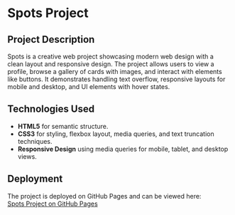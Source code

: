 # Spots Project

## Project Description

Spots is a creative web project showcasing modern web design with a clean layout and responsive design. The project allows users to view a profile, browse a gallery of cards with images, and interact with elements like buttons. It demonstrates handling text overflow, responsive layouts for mobile and desktop, and UI elements with hover states.

## Technologies Used

- **HTML5** for semantic structure.
- **CSS3** for styling, flexbox layout, media queries, and text truncation techniques.
- **Responsive Design** using media queries for mobile, tablet, and desktop views.

## Deployment

The project is deployed on GitHub Pages and can be viewed here:  
[Spots Project on GitHub Pages](https://hp1687.github.io/se_project_spots/)
